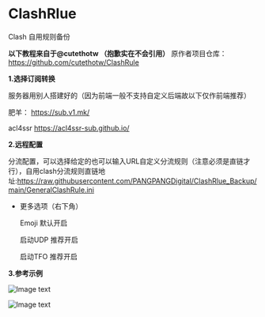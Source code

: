 # ClashRlue
Clash 自用规则备份

**以下教程来自于@cutethotw （抱歉实在不会引用）**
原作者项目仓库：https://github.com/cutethotw/ClashRule

**1.选择订阅转换**

  服务器用别人搭建好的（因为前端一般不支持自定义后端故以下仅作前端推荐）
  
  肥羊： https://sub.v1.mk/
  
  acl4ssr https://acl4ssr-sub.github.io/
  
**2.远程配置**

分流配置，可以选择给定的也可以输入URL自定义分流规则（注意必须是直链才行），自用clash分流规则直链地址:https://raw.githubusercontent.com/PANGPANGDigital/ClashRlue_Backup/main/GeneralClashRule.ini
  - 更多选项（右下角）
       
       Emoji 默认开启
       
       启动UDP 推荐开启
      
       启动TFO 推荐开启

**3.参考示例**

![Image text](https://github.com/PANGPANGDigital/ClashRlue_Backup/blob/main/images/%E5%88%86%E6%B5%81%E5%9B%BE.png)

![Image text](https://github.com/PANGPANGDigital/ClashRlue_Backup/blob/main/images/%E8%82%A5%E7%BE%8A%E8%AE%A2%E9%98%85%E8%BD%AC%E6%8D%A2.png)
